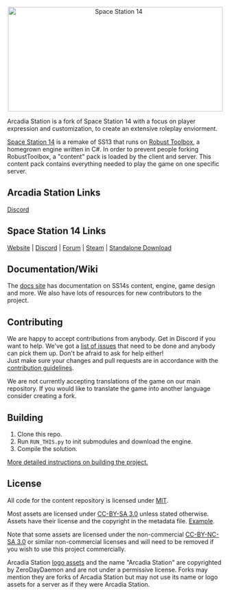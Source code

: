 <p align="center"> <img alt="Space Station 14" width="500" height="243" src="https://raw.githubusercontent.com/ArcadiaStation/ArcadiaStation/master/Resources/Textures/Logo/logo.png" /></p>

Arcadia Station is a fork of Space Station 14 with a focus on player expression and customization, to create an extensive roleplay enviorment.

[Space Station 14](https://github.com/space-wizards/space-station-14) is a remake of SS13 that runs on [Robust Toolbox](https://github.com/space-wizards/RobustToolbox), a homegrown engine written in C#.
In order to prevent people forking RobustToolbox, a "content" pack is loaded by the client and server. This content pack contains everything needed to play the game on one specific server.


## Arcadia Station Links

[Discord](https://discord.gg/e7mHMrp9EP)

## Space Station 14 Links

[Website](https://spacestation14.io/) | [Discord](https://discord.ss14.io/) | [Forum](https://forum.spacestation14.io/) | [Steam](https://store.steampowered.com/app/1255460/Space_Station_14/) | [Standalone Download](https://spacestation14.io/about/nightlies/)

## Documentation/Wiki

The [docs site](https://docs.spacestation14.io/) has documentation on SS14s content, engine, game design and more. We also have lots of resources for new contributors to the project.

## Contributing

We are happy to accept contributions from anybody. Get in Discord if you want to help. We've got a [list of issues](https://github.com/ArcadiaStation/ArcadiaStation/issues) that need to be done and anybody can pick them up. Don't be afraid to ask for help either!  
Just make sure your changes and pull requests are in accordance with the [contribution guidelines](https://docs.spacestation14.com/en/general-development/codebase-info/pull-request-guidelines.html).

We are not currently accepting translations of the game on our main repository. If you would like to translate the game into another language consider creating a fork.

## Building

1. Clone this repo.
2. Run `RUN_THIS.py` to init submodules and download the engine.
3. Compile the solution.

[More detailed instructions on building the project.](https://docs.spacestation14.com/en/general-development/setup.html)

## License

All code for the content repository is licensed under [MIT](https://github.com/space-wizards/space-station-14/blob/master/LICENSE.TXT).

Most assets are licensed under [CC-BY-SA 3.0](https://creativecommons.org/licenses/by-sa/3.0/) unless stated otherwise. Assets have their license and the copyright in the metadata file. [Example](https://github.com/space-wizards/space-station-14/blob/master/Resources/Textures/Objects/Tools/crowbar.rsi/meta.json).

Note that some assets are licensed under the non-commercial [CC-BY-NC-SA 3.0](https://creativecommons.org/licenses/by-nc-sa/3.0/) or similar non-commercial licenses and will need to be removed if you wish to use this project commercially.

Arcadia Station [logo assets](https://github.com/ArcadiaStation/ArcadiaStation/tree/f0203b6b84663317c444329be2f97c406987f9d9/Resources/Textures/Logo) and the name "Arcadia Station" are copyrighted by ZeroDayDaemon and are not under a permissive license.
Forks may mention they are forks of Arcadia Station but may not use its name or logo assets for a server as if they were Arcadia Station.
